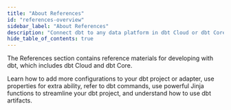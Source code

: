 ```yaml
---
title: "About References"
id: "references-overview"
sidebar_label: "About References"
description: "Connect dbt to any data platform in dbt Cloud or dbt Core, using a dedicated adapter plugin"
hide_table_of_contents: true
---
```


The References section contains reference materials for developing with dbt, which includes dbt Cloud and dbt Core.

Learn how to add more configurations to your dbt project or adapter, use properties for extra ability, refer to dbt commands, use powerful Jinja functions to streamline your dbt project, and understand how to use dbt artifacts.  <br />

<div className="grid--3-col">

<Card
    title="Project configurations"
    body="Customize and configure your dbt project to optimize performance."
    link="/reference/dbt_project.yml"
    icon="computer"/>

<Card
    title="Platform-specific configurations"
    body="Learn how to optimize performance with data platform-specific configurations in dbt Cloud and dbt Core."
    link="/reference/resource-configs/postgres-configs"
    icon="computer"/>

<Card
    title="Resource configurations and properties"
    body="Properties and configurations that provide extra abilities to your projects resources."
    link="/reference/configs-and-properties"
    icon="computer"/>

<Card
    title="dbt Commands"
    body="Outlines the commands supported by dbt and their relevant flags."
    link="/reference/dbt-commands"
    icon="computer"/>

<Card
    title="dbt Jinja functions"
    body="Additional functions and variables to the Jinja context that are useful when working with a dbt project."
    link="/reference/dbt-jinja-functions"
    icon="computer"/>

<Card
    title="dbt Artifacts"
    body="Information on dbt-generated Artifacts and how you can use them."
    link="/reference/artifacts/dbt-artifacts"
    icon="computer"/>

<Card
    title="Snowflake Permissions Artifacts"
    body="Provides an example Snowflake database role permissions."
    link="/reference/snowflake-permissions"
    icon="computer"/>

<Card
    title="Databricks Permissions Artifacts"
    body="Provides an example Databricks database role permissions."
    link="/reference/databricks-permissions"
    icon="computer"/>

<Card
    title="Redshift Permissions Artifacts"
    body="Provides an example Redshift database role permissions."
    link="/reference/redshift-permissions"
    icon="computer"/>

<Card
    title="Postgres Permissions Artifacts"
    body="Provides an example Postgres database role permissions."
    link="/reference/postgres-permissions"
    icon="computer"/>

</div>
